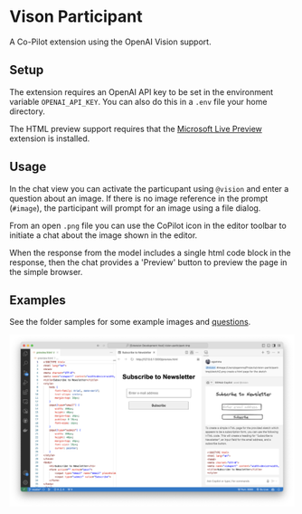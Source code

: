 # Vison Participant

A Co-Pilot extension using the OpenAI Vision support.

## Setup

The extension requires an OpenAI API key to be set in the environment variable `OPENAI_API_KEY`.
You can also do this in a `.env` file your home directory.

The HTML preview support requires that the [Microsoft Live Preview](https://marketplace.visualstudio.com/items?itemName=ms-vscode.live-server) extension is installed.

## Usage

In the chat view you can activate the particupant using `@vision` and enter a question about an image. If there is no image reference in the prompt (`#image`), the participant will prompt for an image using a file dialog.

From an open `.png` file you can use the CoPilot icon in the editor toolbar to initiate a chat about the image shown in the editor. 

When the response from the model includes a single html code block in the response, then the chat provides a 'Preview' button to preview the page in the simple browser.

## Examples

See the folder samples for some example images and [questions](samples/Samples.md). 

![Example Image](images/image.png)

